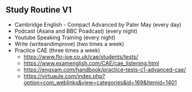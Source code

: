 ## Study Routine V1

- Cambridge English - Compact Advanced by Pater May (every day)
- Podcast (Asana and BBC Poadcast) (every night)
- Youtube Speaking Training (every night)
- Write (writeandimprove) (two times a week)
- Practice CAE (three times a week)
  - https://www.flo-joe.co.uk/cae/students/tests/
  - https://www.examenglish.com/CAE/cae_listening.html
  - https://engxam.com/handbook/practice-tests-c1-advanced-cae/
  - https://virtuaule.com/index.php?option=com_weblinks&view=categories&id=169&Itemid=1401